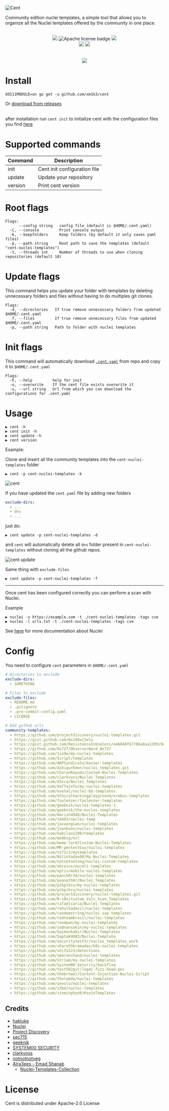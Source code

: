 ![Cent](./static/img/Cent_banner.png)

Community edition nuclei templates, a simple tool that allows you to organize all the Nuclei templates offered by the community in one place.

<p align="center">
<br>
<a href="https://github.com/xm1k3/cent/issues"><img src="https://img.shields.io/badge/contributions-welcome-success.svg?style=flat"></a>
<img alt="Apache license badge" src="https://img.shields.io/badge/license-Apache-success">
<a href="https://github.com/xm1k3/cent/releases"><img src="https://img.shields.io/github/release/xm1k3/cent"></a>
<br>
<a href="https://github.com/xm1k3/cent/stargazers"><img src="https://img.shields.io/github/stars/xm1k3/cent.svg?style=social&label=Stars"></a>
<a href="https://twitter.com/xm1k3_"><img src="https://img.shields.io/twitter/follow/xm1k3_.svg?logo=twitter"></a>
<br>
<br>
<br>
<a href="https://www.buymeacoffee.com/xm1k3"><img src="https://www.buymeacoffee.com/assets/img/custom_images/purple_img.png"></a>
</p>

# Install
```
GO111MODULE=on go get -u github.com/xm1k3/cent
```

Or [download from releases](https://github.com/xm1k3/cent/releases)
<br><br>

after installation run `cent init` to initialize cent with the configuration files you find [here](https://github.com/xm1k3/cent/blob/main/.cent.yaml) 


# Supported commands

| Command | Description            |
| ------- | ---------------------- |
| init    | Cent init configuration file      |
| update  | Update your repository |
| version  | Print cent version |

# Root flags

```
Flags:
      --config string   config file (default is $HOME/.cent.yaml)
  -C, --console         Print console output
  -k, --keepfolders     Keep folders (by default it only saves yaml files)
  -p, --path string     Root path to save the templates (default "cent-nuclei-templates")
  -t, --threads int     Number of threads to use when cloning repositories (default 10)
```

# Update flags
This command helps you update your folder with templates by deleting unnecessary folders and files without having to do multiples git clones.
```
Flags:
  -d, --directories   If true remove unnecessary folders from updated $HOME/.cent.yaml
  -f, --files         If true remove unnecessary files from updated $HOME/.cent.yaml
  -p, --path string   Path to folder with nuclei templates
```

# Init flags
This command will automatically download [`.cent.yaml`](https://raw.githubusercontent.com/xm1k3/cent/main/.cent.yaml) from repo and copy it to `$HOME/.cent.yaml`
```
Flags:
  -h, --help         help for init
  -o, --overwrite    If the cent file exists overwrite it
  -u, --url string   Url from which you can download the configurations for .cent.yaml
```

# Usage

```
▶ cent -h
▶ cent init -h
▶ cent update -h
▶ cent version
```
Example:

Clone and insert all the community templates into the `cent-nuclei-templates` folder 
```
▶ cent -p cent-nuclei-templates -k
```
![cent](./static/img/cent-v1.0.png)

If you have updated the `cent.yaml` file by adding new folders
```yaml
exclude-dirs:
  - ...
  - dns
  - ...
```
just do:
```
▶ cent update -p cent-nuclei-templates -d
```
and `cent` will automatically delete all `dns` folder present in `cent-nuclei-templates` without cloning all the github repos.

![cent update](./static/img/cent-update.png)

Same thing with `exclude-files`
```
▶ cent update -p cent-nuclei-templates -f
```
---
Once cent has been configured correctly you can perform a scan with Nuclei.

Example
```
▶ nuclei -u https://example.com -t ./cent-nuclei-templates -tags cve
▶ nuclei -l urls.txt -t ./cent-nuclei-templates -tags cve
```
See [here](https://nuclei.projectdiscovery.io/nuclei/get-started/#running-nuclei) for more documentation about Nuclei


# Config
You need to configure `cent` parameters in `$HOME/.cent.yaml`
```yaml
# Directories to exclude
exclude-dirs:
  - SOMETHING

# Files to exclude
exclude-files:
  - README.md
  - .gitignore
  - .pre-commit-config.yaml
  - LICENSE

# Add github urls
community-templates:
  - https://github.com/projectdiscovery/nuclei-templates.git
  - https://gist.github.com/0x240x23elu
  - https://gist.github.com/ResistanceIsUseless/e46848f67706a8aa1205c9d2866bff31
  - https://github.com/0x727/ObserverWard_0x727
  - https://github.com/1in9e/my-nuclei-templates
  - https://github.com/5cr1pt/templates
  - https://github.com/ARPSyndicate/kenzer-templates
  - https://github.com/AshiqurEmon/nuclei_templates.git
  - https://github.com/CharanRayudu/Custom-Nuclei-Templates
  - https://github.com/clarkvoss/Nuclei-Templates
  - https://github.com/d3sca/Nuclei_Templates
  - https://github.com/daffainfo/my-nuclei-templates
  - https://github.com/esetal/nuclei-bb-templates
  - https://github.com/ethicalhackingplayground/erebus-templates
  - https://github.com/foulenzer/foulenzer-templates
  - https://github.com/geeknik/nuclei-templates-1
  - https://github.com/geeknik/the-nuclei-templates
  - https://github.com/Harish4948/Nuclei-Templates
  - https://github.com/im403/nuclei-temp
  - https://github.com/javaongsan/nuclei-templates
  - https://github.com/joanbono/nuclei-templates
  - https://github.com/kabilan1290/templates
  - https://github.com/medbsq/ncl
  - https://github.com/meme-lord/Custom-Nuclei-Templates
  - https://github.com/MR-pentestGuy/nuclei-templates
  - https://github.com/n1f2c3/mytemplates
  - https://github.com/NitinYadav00/My-Nuclei-Templates
  - https://github.com/notnotnotveg/nuclei-custom-templates
  - https://github.com/obreinx/nuceli-templates
  - https://github.com/optiv/mobile-nuclei-templates
  - https://github.com/panch0r3d/nuclei-templates
  - https://github.com/peanuth8r/Nuclei_Templates
  - https://github.com/pikpikcu/my-nuclei-templates
  - https://github.com/pikpikcu/nuclei-templates
  - https://github.com/projectdiscovery/nuclei-templates.git
  - https://github.com/R-s0n/Custom_Vuln_Scan_Templates
  - https://github.com/rafaelcaria/Nuclei-Templates
  - https://github.com/rahulkadavil/nuclei-templates
  - https://github.com/randomstr1ng/nuclei-sap-templates
  - https://github.com/redteambrasil/nuclei-templates
  - https://github.com/ree4pwn/my-nuclei-templates
  - https://github.com/sadnansakin/my-nuclei-templates
  - https://github.com/Saimonkabir/Nuclei-Templates
  - https://github.com/Saptak9983/Nuclei-Template
  - https://github.com/securitytest3r/nuclei_templates_work
  - https://github.com/sharathkramadas/k8s-nuclei-templates
  - https://github.com/shifa123/detections
  - https://github.com/smaranchand/nuclei-templates
  - https://github.com/Str1am/my-nuclei-templates
  - https://github.com/System00-Security/backflow
  - https://github.com/test502git/log4j-fuzz-head-poc
  - https://github.com/thebrnwal/Content-Injection-Nuclei-Script
  - https://github.com/thelabda/nuclei-templates
  - https://github.com/yavolo/nuclei-templates
  - https://github.com/z3bd/nuclei-templates
  - https://github.com/zinminphyo0/KozinTemplates
```

## Credits
- [hakluke](https://twitter.com/hakluke)
- [Nuclei](https://twitter.com/pdnuclei)
- [Project Discovery](https://twitter.com/pdiscoveryio)
- [sec715](https://twitter.com/sec715)
- [geeknik](https://twitter.com/geeknik)
- [SYSTEM00 SECURITY](https://github.com/System00-Security)
- [clarkvoss](https://github.com/clarkvoss)
- [notnotnotveg](https://github.com/notnotnotveg)
- [Alra3ees - Emad Shanab](https://twitter.com/Alra3ees)
  - [Nuclei-Templates-Collection](https://github.com/emadshanab/Nuclei-Templates-Collection)

# License
Cent is distributed under Apache-2.0 License